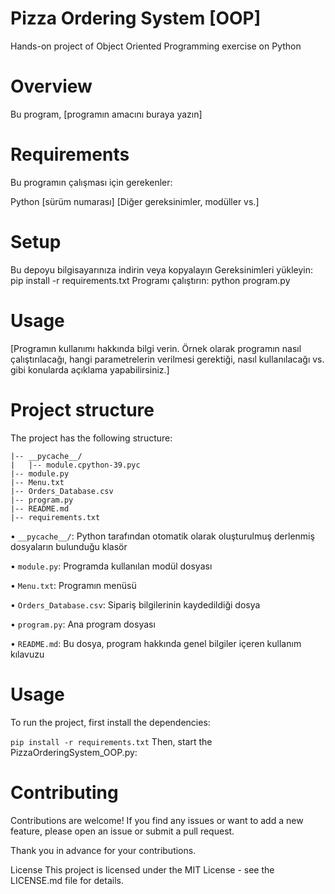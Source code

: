 # Pizza Ordering System [OOP]
Hands-on project of Object Oriented Programming exercise on Python

# Overview
Bu program, [programın amacını buraya yazın]

# Requirements
Bu programın çalışması için gerekenler:

Python [sürüm numarası]
[Diğer gereksinimler, modüller vs.]

# Setup
Bu depoyu bilgisayarınıza indirin veya kopyalayın
Gereksinimleri yükleyin: pip install -r requirements.txt
Programı çalıştırın: python program.py

# Usage
[Programın kullanımı hakkında bilgi verin. Örnek olarak programın nasıl çalıştırılacağı, hangi parametrelerin verilmesi gerektiği, nasıl kullanılacağı vs. gibi konularda açıklama yapabilirsiniz.]

# Project structure
The project has the following structure:

```program/
|-- __pycache__/
|   |-- module.cpython-39.pyc
|-- module.py
|-- Menu.txt
|-- Orders_Database.csv
|-- program.py
|-- README.md
|-- requirements.txt

 ```

•	`__pycache__/`: Python tarafından otomatik olarak oluşturulmuş derlenmiş dosyaların bulunduğu klasör

•	`module.py`: Programda kullanılan modül dosyası

•	`Menu.txt`: Programın menüsü

•	`Orders_Database.csv`: Sipariş bilgilerinin kaydedildiği dosya

•	`program.py`: Ana program dosyası

•	`README.md`: Bu dosya, program hakkında genel bilgiler içeren kullanım kılavuzu



# Usage

To run the project, first install the dependencies:

```pip install -r requirements.txt```
Then, start the PizzaOrderingSystem_OOP.py:


# Contributing
Contributions are welcome! If you find any issues or want to add a new feature, please open an issue or submit a pull request. 

Thank you in advance for your contributions.

License
This project is licensed under the MIT License - see the LICENSE.md file for details.
